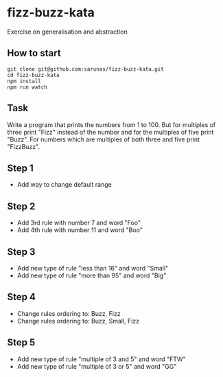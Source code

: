 # fizz-buzz-kata

Exercise on generalisation and abstraction

## How to start

```
git clone git@github.com:sarunas/fizz-buzz-kata.git
cd fizz-buzz-kata
npm install
npm run watch
```

## Task

Write a program that prints the numbers from 1 to 100. But for multiples of three print "Fizz" instead of the number and for the multiples of five print "Buzz". For numbers which are multiples of both three and five print "FizzBuzz".

## Step 1

- Add way to change default range

## Step 2

- Add 3rd rule with number 7 and word "Foo"
- Add 4th rule with number 11 and word "Boo"

## Step 3

- Add new type of rule "less than 16" and word "Small"
- Add new type of rule "more than 95" and word "Big"

## Step 4

- Change rules ordering to: Buzz, Fizz
- Change rules ordering to: Buzz, Small, Fizz

## Step 5

- Add new type of rule "multiple of 3 and 5" and word "FTW"
- Add new type of rule "multiple of 3 or 5" and word "GG"
